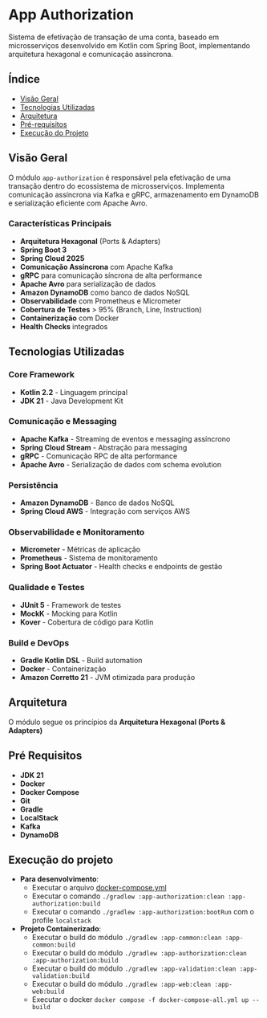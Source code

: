 # App Authorization

Sistema de efetivação de transação de uma conta, baseado em microsserviços desenvolvido em Kotlin com Spring Boot, implementando arquitetura hexagonal e comunicação assíncrona.

## Índice

- [Visão Geral](#-visão-geral)
- [Tecnologias Utilizadas](#-tecnologias-utilizadas)
- [Arquitetura](#-arquitetura)
- [Pré-requisitos](#-pré-requisitos)
- [Execução do Projeto](#-execução-do-projeto)

## Visão Geral

O módulo `app-authorization` é responsável pela efetivação de uma transação dentro do ecossistema de microsserviços. Implementa comunicação assíncrona via Kafka e gRPC, armazenamento em DynamoDB e serialização eficiente com Apache Avro.

### Características Principais

- **Arquitetura Hexagonal** (Ports & Adapters)
- **Spring Boot 3**
- **Spring Cloud 2025**
- **Comunicação Assíncrona** com Apache Kafka
- **gRPC** para comunicação síncrona de alta performance
- **Apache Avro** para serialização de dados
- **Amazon DynamoDB** como banco de dados NoSQL
- **Observabilidade** com Prometheus e Micrometer
- **Cobertura de Testes** > 95% (Branch, Line, Instruction)
- **Containerização** com Docker
- **Health Checks** integrados

## Tecnologias Utilizadas

### Core Framework
- **Kotlin 2.2** - Linguagem principal
- **JDK 21** - Java Development Kit

### Comunicação e Messaging
- **Apache Kafka** - Streaming de eventos e messaging assíncrono
- **Spring Cloud Stream** - Abstração para messaging
- **gRPC** - Comunicação RPC de alta performance
- **Apache Avro** - Serialização de dados com schema evolution

### Persistência
- **Amazon DynamoDB** - Banco de dados NoSQL
- **Spring Cloud AWS** - Integração com serviços AWS

### Observabilidade e Monitoramento
- **Micrometer** - Métricas de aplicação
- **Prometheus** - Sistema de monitoramento
- **Spring Boot Actuator** - Health checks e endpoints de gestão

### Qualidade e Testes
- **JUnit 5** - Framework de testes
- **MockK** - Mocking para Kotlin
- **Kover** - Cobertura de código para Kotlin

### Build e DevOps
- **Gradle Kotlin DSL** - Build automation
- **Docker** - Containerização
- **Amazon Corretto 21** - JVM otimizada para produção

## Arquitetura

O módulo segue os princípios da **Arquitetura Hexagonal (Ports & Adapters)**

## Pré Requisitos
- **JDK 21**
- **Docker**
- **Docker Compose**
- **Git**
- **Gradle**
- **LocalStack**
- **Kafka**
- **DynamoDB**

## Execução do projeto
- **Para desenvolvimento**: 
  - Executar o arquivo [docker-compose.yml](../docker-compose.yml)
  - Executar o comando `./gradlew :app-authorization:clean :app-authorization:build`
  - Executar o comando `./gradlew :app-authorization:bootRun` com o profile `localstack`
- **Projeto Containerizado**:
  - Executar o build do módulo `./gradlew :app-common:clean :app-common:build`
  - Executar o build do módulo `./gradlew :app-authorization:clean :app-authorization:build`
  - Executar o build do módulo `./gradlew :app-validation:clean :app-validation:build`
  - Executar o build do módulo `./gradlew :app-web:clean :app-web:build` 
  - Executar o docker `docker compose -f docker-compose-all.yml up --build`

